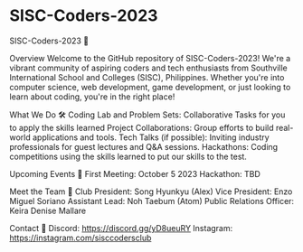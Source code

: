 # SISC-Coders-2023
SISC-Coders-2023 🚀

Overview
Welcome to the GitHub repository of SISC-Coders-2023! We're a vibrant community of aspiring coders and tech enthusiasts from Southville International School and Colleges (SISC), Philippines. Whether you're into computer science, web development, game development, or just looking to learn about coding, you're in the right place!

What We Do 🛠️
Coding Lab and Problem Sets: Collaborative Tasks for you to apply the skills learned
Project Collaborations: Group efforts to build real-world applications and tools.
Tech Talks (if possible): Inviting industry professionals for guest lectures and Q&A sessions.
Hackathons: Coding competitions using the skills learned to put our skills to the test.

Upcoming Events 📅
First Meeting: October 5 2023
Hackathon: TBD

Meet the Team 👥
Club President: Song Hyunkyu (Alex)
Vice President: Enzo Miguel Soriano
Assistant Lead: Noh Taebum (Atom)
Public Relations Officer: Keira Denise Mallare

Contact 📧
Discord: https://discord.gg/yD8ueuRY
Instagram: https://instagram.com/sisccodersclub
